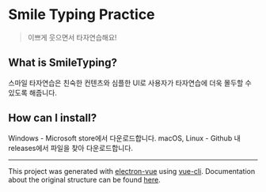 # Smile Typing Practice
> 이쁘게 웃으면서 타자연습해요!

## What is SmileTyping?
스마일 타자연습은 친숙한 컨텐츠와 심플한 UI로 사용자가 타자연습에 더욱 몰두할 수 있도록 해줍니다.

## How can I install?
Windows - Microsoft store에서 다운로드합니다.
macOS, Linux - Github 내 releases에서 파일을 찾아 다운로드합니다.

---

This project was generated with [electron-vue](https://github.com/SimulatedGREG/electron-vue) using [vue-cli](https://github.com/vuejs/vue-cli). Documentation about the original structure can be found [here](https://simulatedgreg.gitbooks.io/electron-vue/content/index.html).
